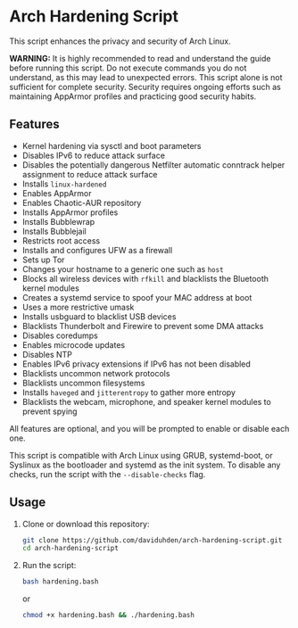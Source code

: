 # Arch Hardening Script

This script enhances the privacy and security of Arch Linux.

**WARNING:** It is highly recommended to read and understand the guide before running this script. Do not execute commands you do not understand, as this may lead to unexpected errors. This script alone is not sufficient for complete security. Security requires ongoing efforts such as maintaining AppArmor profiles and practicing good security habits.

## Features

* Kernel hardening via sysctl and boot parameters
* Disables IPv6 to reduce attack surface
* Disables the potentially dangerous Netfilter automatic conntrack helper assignment to reduce attack surface
* Installs `linux-hardened`
* Enables AppArmor
* Enables Chaotic-AUR repository
* Installs AppArmor profiles
* Installs Bubblewrap
* Installs Bubblejail
* Restricts root access
* Installs and configures UFW as a firewall
* Sets up Tor
* Changes your hostname to a generic one such as `host`
* Blocks all wireless devices with `rfkill` and blacklists the Bluetooth kernel modules
* Creates a systemd service to spoof your MAC address at boot
* Uses a more restrictive umask
* Installs usbguard to blacklist USB devices
* Blacklists Thunderbolt and Firewire to prevent some DMA attacks
* Disables coredumps
* Enables microcode updates
* Disables NTP
* Enables IPv6 privacy extensions if IPv6 has not been disabled
* Blacklists uncommon network protocols
* Blacklists uncommon filesystems
* Installs `haveged` and `jitterentropy` to gather more entropy
* Blacklists the webcam, microphone, and speaker kernel modules to prevent spying

All features are optional, and you will be prompted to enable or disable each one.

This script is compatible with Arch Linux using GRUB, systemd-boot, or Syslinux as the bootloader and systemd as the init system. To disable any checks, run the script with the `--disable-checks` flag.

## Usage

1. Clone or download this repository:

    ```sh
    git clone https://github.com/daviduhden/arch-hardening-script.git
    cd arch-hardening-script
    ```

2. Run the script:

    ```sh
    bash hardening.bash
    ```

    or

    ```sh
    chmod +x hardening.bash && ./hardening.bash
    ```
